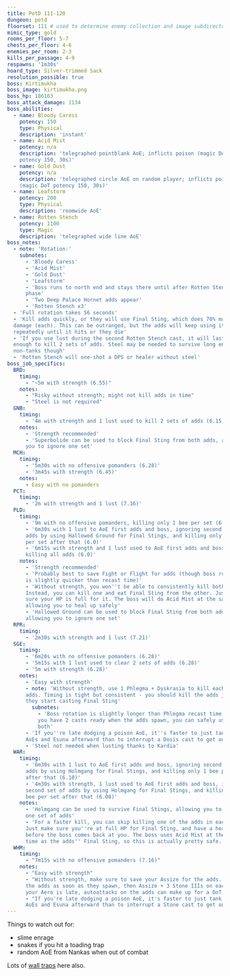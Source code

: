 ```yaml
---
title: PotD 111-120
dungeon: potd
floorset: 111 # used to determine enemy collection and image subdirectory
mimic_type: gold
rooms_per_floor: 5-7
chests_per_floor: 4-6
enemies_per_room: 2-3
kills_per_passage: 4-9
respawns: '1m30s'
hoard_type: Silver-trimmed Sack
resolution_possible: true
boss: Kirtimukha
boss_image: kirtimukha.png
boss_hp: 186163
boss_attack_damage: 1134
boss_abilities:
  - name: Bloody Caress
    potency: 150
    type: Physical
    description: 'instant'
  - name: Acid Mist
    potency: n/a
    description: 'telegraphed pointblank AoE; inflicts poison (magic DoT
    potency 150, 30s)'
  - name: Gold Dust
    potency: n/a
    description: 'telegraphed circle AoE on random player; inflicts poison
    (magic DoT potency 150, 30s)'
  - name: Leafstorm
    potency: 200
    type: Physical
    description: 'roomwide AoE'
  - name: Rotten Stench
    potency: 1100
    type: Magic
    description: 'telegraphed wide line AoE'
boss_notes:
  - note: 'Rotation:'
    subnotes:
      - 'Bloody Caress'
      - 'Acid Mist'
      - 'Gold Dust'
      - 'Leafstorm'
      - 'Boss runs to north end and stays there until after Rotten Stench
      phase'
      - 'Two Deep Palace Hornet adds appear'
      - 'Rotten Stench x3'
  - 'Full rotation takes 56 seconds'
  - 'Kill adds quickly, or they will use Final Sting, which does 70% max HP
  damage (each). This can be outranged, but the adds will keep using it
  repeatedly until it hits or they die'
  - 'If you use lust during the second Rotten Stench cast, it will last long
  enough to kill 2 sets of adds. Steel may be needed to survive long enough on
  non-tanks though'
  - 'Rotten Stench will one-shot a DPS or healer without steel'
boss_job_specifics:
  BRD:
    timing:
      - "~5m with strength (6.55)"
    notes:
      - "Risky without strength; might not kill adds in time"
      - "Steel is not required"
  GNB:
    timing:
      - '4m with strength and 1 lust used to kill 2 sets of adds (6.15)'
    notes:
      - 'Strength recommended'
      - 'Superbolide can be used to block Final Sting from both adds, allowing
      you to ignore one set'
  MCH:
    timing:
      - '5m30s with no offensive pomanders (6.28)'
      - '3m45s with strength (6.45)'
    notes:
      - Easy with no pomanders
  PCT:
    timing:
      - '2m with strength and 1 lust (7.16)'
  PLD:
    timing:
      - '9m with no offensive pomanders, killing only 1 bee per set (6.0)'
      - '6m30s with 1 lust to AoE first adds and boss, ignoring second set of
      adds by using Hallowed Ground for Final Stings, and killing only 1 bee
      per set after that (6.0)'
      - '6m15s with strength and 1 lust used to AoE first adds and boss, and
      killing all adds (6.0)'
    notes:
      - 'Strength recommended'
      - 'Probably best to save Fight or Flight for adds (though boss rotation
      is slightly quicker than recast time)'
      - 'Without strength, you won''t be able to consistently kill both adds.
      Instead, you can kill one and eat Final Sting from the other. Just make
      sure your HP is full for it. The boss will do Acid Mist at the same time,
      allowing you to heal up safely'
      - 'Hallowed Ground can be used to block Final Sting from both adds,
      allowing you to ignore one set'
  RPR:
    timing:
      - '2m30s with strength and 1 lust (7.21)'
  SGE:
    timing:
      - '6m20s with no offensive pomanders (6.28)'
      - '5m15s with 1 lust used to clear 2 sets of adds (6.28)'
      - '5m with strength (6.28)'
    notes:
      - 'Easy with strength'
      - note: 'Without strength, use 1 Phlegma + Dyskrasia to kill each pair of
      adds. Timing is tight but consistent - you should kill the adds just as
      they start casting Final Sting'
        subnotes:
          - 'Boss rotation is slightly longer than Phlegma recast time, so if
          you have 2 casts ready when the adds spawn, you can safely use them
          both'
      - 'If you''re late dodging a poison AoE, it''s faster to just tank both
      AoEs and Esuna afterward than to interrupt a Dosis cast to get out'
      - 'Steel not needed when lusting thanks to Kardia'
  WAR:
    timing:
      - '6m30s with 1 lust to AoE first adds and boss, ignoring second set of
      adds by using Holmgang for Final Stings, and killing only 1 bee per set
      after that (6.10)'
      - '4m30s with strength, 1 lust used to AoE first adds and boss, ignoring
      second set of adds by using Holmgang for Final Stings, and killing only 1
      bee per set after that (6.08)'
    notes:
      - 'Holmgang can be used to survive Final Stings, allowing you to ignore
      one set of adds'
      - 'For a faster kill, you can skip killing one of the adds in each set.
      Just make sure you''re at full HP for Final Sting, and have a heal ready
      before the boss comes back at you. The boss uses Acid Mist at the same
      time as the adds'' Final Sting, so this is actually pretty safe.'
  WHM:
    timing:
      - "7m15s with no offensive pomanders (7.16)"
    notes:
      - "Easy with strength"
      - "Without strength, make sure to save your Assize for the adds. Aero
      the adds as soon as they spawn, then Assize + 3 Stone IIIs on each. If
      your Aero is late, autoattacks on the adds can make up for a DoT tick"
      - "If you're late dodging a poison AoE, it's faster to just tank both
      AoEs and Esuna afterward than to interrupt a Stone cast to get out"
---
```


Things to watch out for:

* slime enrage
* snakes if you hit a toading trap
* random AoE from Nankas when out of combat

Lots of [wall traps](/pages/wall_traps.html#potd-111-129) here also.
